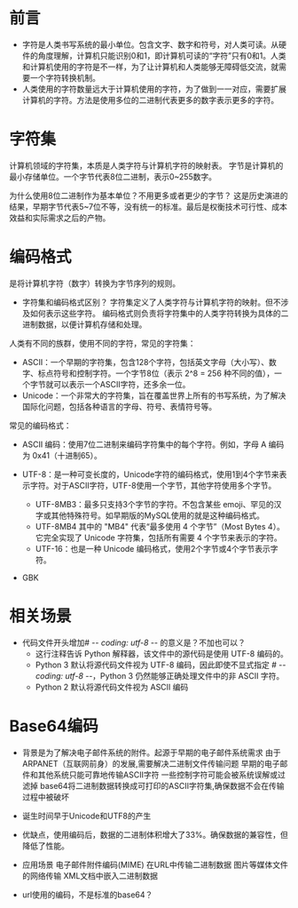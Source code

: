 # 前言
- 字符是人类书写系统的最小单位。包含文字、数字和符号，对人类可读。从硬件的角度理解，计算机只能识别0和1，即计算机可读的“字符”只有0和1。人类和计算机使用的字符是不一样，为了让计算机和人类能够无障碍低交流，就需要一个字符转换机制。
- 人类使用的字符数量远大于计算机使用的字符，为了做到一一对应，需要扩展计算机的字符。方法是使用多位的二进制代表更多的数字表示更多的字符。

# 字符集
计算机领域的字符集，本质是人类字符与计算机字符的映射表。
字节是计算机的最小存储单位。一个字节代表8位二进制，表示0~255数字。

为什么使用8位二进制作为基本单位？不用更多或者更少的字节？
这是历史演进的结果，早期字节代表5~7位不等，没有统一的标准。最后是权衡技术可行性、成本效益和实际需求之后的产物。


# 编码格式
是将计算机字符（数字）转换为字节序列的规则。

- 字符集和编码格式区别？
字符集定义了人类字符与计算机字符的映射。但不涉及如何表示这些字符。
编码格式则负责将字符集中的人类字符转换为具体的二进制数据，以便计算机存储和处理。


人类有不同的族群，使用不同的字符，常见的字符集：
- ASCII：一个早期的字符集，包含128个字符，包括英文字母（大小写）、数字、标点符号和控制字符。一个字节8位（表示 2^8 = 256 种不同的值），一个字节就可以表示一个ASCII字符，还多余一位。
- Unicode：一个非常大的字符集，旨在覆盖世界上所有的书写系统，为了解决国际化问题，包括各种语言的字母、符号、表情符号等。

常见的编码格式：
- ASCII 编码：使用7位二进制来编码字符集中的每个字符。例如，字母 A 编码为 0x41（十进制65）。
- UTF-8：是一种可变长度的，Unicode字符的编码格式，使用1到4个字节来表示字符。对于ASCII字符，UTF-8使用一个字节，其他字符使用多个字节。
  - UTF-8MB3：最多只支持3个字节的字符。不包含某些 emoji、罕见的汉字或其他特殊符号。如早期版的MySQL使用的就是这种编码格式。
  - UTF-8MB4 其中的 "MB4" 代表“最多使用 4 个字节”（Most Bytes 4）。它完全实现了 Unicode 字符集，包括所有需要 4 个字节来表示的字符。
  - UTF-16：也是一种 Unicode 编码格式，使用2个字节或4个字节表示字符。
  
- GBK

# 相关场景
- 代码文件开头增加# -*- coding: utf-8 -*- 的意义是？不加也可以？
  - 这行注释告诉 Python 解释器，该文件中的源代码是使用 UTF-8 编码的。
  - Python 3 默认将源代码文件视为 UTF-8 编码，因此即使不显式指定 # -*- coding: utf-8 -*-，Python 3 仍然能够正确处理文件中的非 ASCII 字符。
  - Python 2 默认将源代码文件视为 ASCII 编码

# Base64编码
- 背景是为了解决电子邮件系统的附件。起源于早期的电子邮件系统需求
由于ARPANET（互联网前身）的发展,需要解决二进制文件传输问题
早期的电子邮件和其他系统只能可靠地传输ASCII字符
一些控制字符可能会被系统误解或过滤掉
base64将二进制数据转换成可打印的ASCII字符集,确保数据不会在传输过程中被破坏

- 诞生时间早于Unicode和UTF8的产生
- 优缺点，使用编码后，数据的二进制体积增大了33%。确保数据的兼容性，但降低了性能。

- 应用场景
电子邮件附件编码(MIME)
在URL中传输二进制数据
图片等媒体文件的网络传输
XML文档中嵌入二进制数据

- url使用的编码，不是标准的base64？